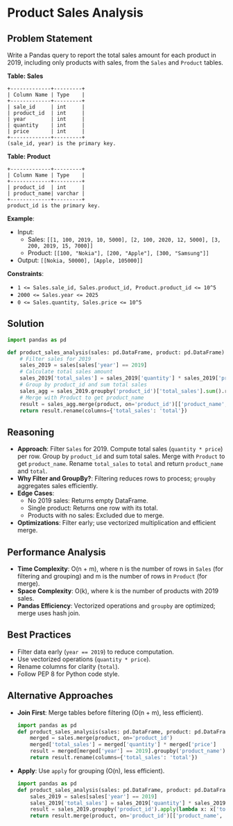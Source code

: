 # Product Sales Analysis

## Problem Statement
Write a Pandas query to report the total sales amount for each product in 2019, including only products with sales, from the `Sales` and `Product` tables.

**Table: Sales**
```
+-------------+---------+
| Column Name | Type    |
+-------------+---------+
| sale_id     | int     |
| product_id  | int     |
| year        | int     |
| quantity    | int     |
| price       | int     |
+-------------+---------+
(sale_id, year) is the primary key.
```

**Table: Product**
```
+-------------+---------+
| Column Name | Type    |
+-------------+---------+
| product_id  | int     |
| product_name| varchar |
+-------------+---------+
product_id is the primary key.
```

**Example**:
- Input:
  - Sales: `[[1, 100, 2019, 10, 5000], [2, 100, 2020, 12, 5000], [3, 200, 2019, 15, 7000]]`
  - Product: `[[100, "Nokia"], [200, "Apple"], [300, "Samsung"]]`
- Output: `[[Nokia, 50000], [Apple, 105000]]`

**Constraints**:
- `1 <= Sales.sale_id, Sales.product_id, Product.product_id <= 10^5`
- `2000 <= Sales.year <= 2025`
- `0 <= Sales.quantity, Sales.price <= 10^5`

## Solution
```python
import pandas as pd

def product_sales_analysis(sales: pd.DataFrame, product: pd.DataFrame) -> pd.DataFrame:
    # Filter sales for 2019
    sales_2019 = sales[sales['year'] == 2019]
    # Calculate total sales amount
    sales_2019['total_sales'] = sales_2019['quantity'] * sales_2019['price']
    # Group by product_id and sum total sales
    sales_agg = sales_2019.groupby('product_id')['total_sales'].sum().reset_index()
    # Merge with Product to get product_name
    result = sales_agg.merge(product, on='product_id')[['product_name', 'total_sales']]
    return result.rename(columns={'total_sales': 'total'})
```

## Reasoning
- **Approach**: Filter `Sales` for 2019. Compute total sales (`quantity * price`) per row. Group by `product_id` and sum total sales. Merge with `Product` to get `product_name`. Rename `total_sales` to `total` and return `product_name` and `total`.
- **Why Filter and GroupBy?**: Filtering reduces rows to process; `groupby` aggregates sales efficiently.
- **Edge Cases**:
  - No 2019 sales: Returns empty DataFrame.
  - Single product: Returns one row with its total.
  - Products with no sales: Excluded due to merge.
- **Optimizations**: Filter early; use vectorized multiplication and efficient merge.

## Performance Analysis
- **Time Complexity**: O(n + m), where n is the number of rows in `Sales` (for filtering and grouping) and m is the number of rows in `Product` (for merge).
- **Space Complexity**: O(k), where k is the number of products with 2019 sales.
- **Pandas Efficiency**: Vectorized operations and `groupby` are optimized; merge uses hash join.

## Best Practices
- Filter data early (`year == 2019`) to reduce computation.
- Use vectorized operations (`quantity * price`).
- Rename columns for clarity (`total`).
- Follow PEP 8 for Python code style.

## Alternative Approaches
- **Join First**: Merge tables before filtering (O(n + m), less efficient).
  ```python
  import pandas as pd
  def product_sales_analysis(sales: pd.DataFrame, product: pd.DataFrame) -> pd.DataFrame:
      merged = sales.merge(product, on='product_id')
      merged['total_sales'] = merged['quantity'] * merged['price']
      result = merged[merged['year'] == 2019].groupby('product_name')['total_sales'].sum().reset_index()
      return result.rename(columns={'total_sales': 'total'})
  ```
- **Apply**: Use `apply` for grouping (O(n), less efficient).
  ```python
  import pandas as pd
  def product_sales_analysis(sales: pd.DataFrame, product: pd.DataFrame) -> pd.DataFrame:
      sales_2019 = sales[sales['year'] == 2019]
      sales_2019['total_sales'] = sales_2019['quantity'] * sales_2019['price']
      result = sales_2019.groupby('product_id').apply(lambda x: x['total_sales'].sum()).reset_index(name='total')
      return result.merge(product, on='product_id')[['product_name', 'total']]
  ```